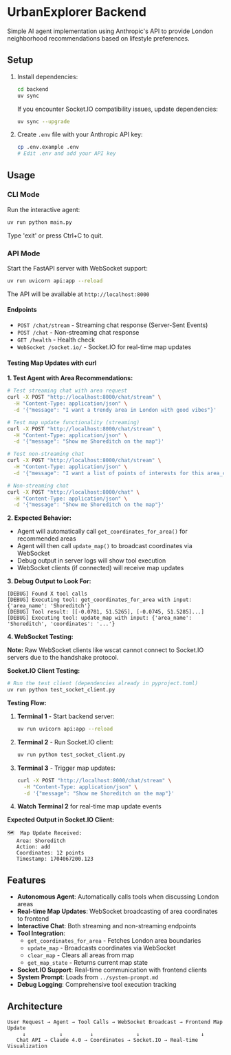 # UrbanExplorer Backend

Simple AI agent implementation using Anthropic's API to provide London neighborhood recommendations based on lifestyle preferences.

## Setup

1. Install dependencies:

   ```bash
   cd backend
   uv sync
   ```

   If you encounter Socket.IO compatibility issues, update dependencies:

   ```bash
   uv sync --upgrade
   ```

2. Create `.env` file with your Anthropic API key:
   ```bash
   cp .env.example .env
   # Edit .env and add your API key
   ```

## Usage

### CLI Mode

Run the interactive agent:

```bash
uv run python main.py
```

Type 'exit' or press Ctrl+C to quit.

### API Mode

Start the FastAPI server with WebSocket support:

```bash
uv run uvicorn api:app --reload
```

The API will be available at `http://localhost:8000`

#### Endpoints

- `POST /chat/stream` - Streaming chat response (Server-Sent Events)
- `POST /chat` - Non-streaming chat response
- `GET /health` - Health check
- `WebSocket /socket.io/` - Socket.IO for real-time map updates

#### Testing Map Updates with curl

**1. Test Agent with Area Recommendations:**

```bash
# Test streaming chat with area request
curl -X POST "http://localhost:8000/chat/stream" \
  -H "Content-Type: application/json" \
  -d '{"message": "I want a trendy area in London with good vibes"}'

# Test map update functionality (streaming)
curl -X POST "http://localhost:8000/chat/stream" \
  -H "Content-Type: application/json" \
  -d '{"message": "Show me Shoreditch on the map"}'

# Test non-streaming chat
curl -X POST "http://localhost:8000/chat/stream" \
  -H "Content-Type: application/json" \
  -d '{"message": "I want a list of points of interests for this area_coordinates: [[-0.095,51.535],[-0.095,51.533],[-0.094,51.531],[-0.095,51.535]], and list of interests: [karaoke bars, boxing clubs, pizza places", "conversation_history": []}'

# Non-streaming chat
curl -X POST "http://localhost:8000/chat" \
  -H "Content-Type: application/json" \
  -d '{"message": "Show me Shoreditch on the map"}'
```

**2. Expected Behavior:**

- Agent will automatically call `get_coordinates_for_area()` for recommended areas
- Agent will then call `update_map()` to broadcast coordinates via WebSocket
- Debug output in server logs will show tool execution
- WebSocket clients (if connected) will receive map updates

**3. Debug Output to Look For:**

```
[DEBUG] Found X tool calls
[DEBUG] Executing tool: get_coordinates_for_area with input: {'area_name': 'Shoreditch'}
[DEBUG] Tool result: [[-0.0781, 51.5265], [-0.0745, 51.5285]...]
[DEBUG] Executing tool: update_map with input: {'area_name': 'Shoreditch', 'coordinates': '...'}
```

**4. WebSocket Testing:**

**Note:** Raw WebSocket clients like wscat cannot connect to Socket.IO servers due to the handshake protocol.

**Socket.IO Client Testing:**

```bash
# Run the test client (dependencies already in pyproject.toml)
uv run python test_socket_client.py
```

**Testing Flow:**

1. **Terminal 1** - Start backend server:

   ```bash
   uv run uvicorn api:app --reload
   ```

2. **Terminal 2** - Run Socket.IO client:

   ```bash
   uv run python test_socket_client.py
   ```

3. **Terminal 3** - Trigger map updates:

   ```bash
   curl -X POST "http://localhost:8000/chat/stream" \
     -H "Content-Type: application/json" \
     -d '{"message": "Show me Shoreditch on the map"}'
   ```

4. **Watch Terminal 2** for real-time map update events

**Expected Output in Socket.IO Client:**

```
🗺️  Map Update Received:
   Area: Shoreditch
   Action: add
   Coordinates: 12 points
   Timestamp: 1704067200.123
```

## Features

- **Autonomous Agent**: Automatically calls tools when discussing London areas
- **Real-time Map Updates**: WebSocket broadcasting of area coordinates to frontend
- **Interactive Chat**: Both streaming and non-streaming endpoints
- **Tool Integration**:
  - `get_coordinates_for_area` - Fetches London area boundaries
  - `update_map` - Broadcasts coordinates via WebSocket
  - `clear_map` - Clears all areas from map
  - `get_map_state` - Returns current map state
- **Socket.IO Support**: Real-time communication with frontend clients
- **System Prompt**: Loads from `../system-prompt.md`
- **Debug Logging**: Comprehensive tool execution tracking

## Architecture

```
User Request → Agent → Tool Calls → WebSocket Broadcast → Frontend Map Update
     ↓           ↓         ↓              ↓                    ↓
   Chat API → Claude 4.0 → Coordinates → Socket.IO → Real-time Visualization
```

